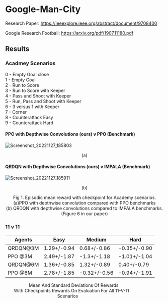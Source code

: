 # Google-Man-City

Research Paper: https://ieeexplore.ieee.org/abstract/document/9708400

Google Research Football: https://arxiv.org/pdf/1907.11180.pdf

## Results

### Acadmey Scenarios

0 - Empty Goal close</br>
1 - Empty Goal</br>
2 - Run to Score</br>
3 - Run to Score with Keeper</br>
4 - Pass and Shoot with Keeper</br>
5 - Run, Pass and Shoot with Keeper</br>
6 - 3 versus 1 with Keeper</br>
7 - Corner</br>
8 - Counterattack Easy</br>
9 - Counterattack Hard 

#### PPO with Depthwise Convolutions (ours) v PPO (Benchmark)

![Screenshot_20221127_185803](https://user-images.githubusercontent.com/77017479/204137894-77527ab2-d9af-4f7f-8c8e-4fe418ac6414.png)
<p align='center'>(a)</p>

#### QRDQN with Depthwise Convolutions (ours) v IMPALA (Benchmark)

![Screenshot_20221127_185911](https://user-images.githubusercontent.com/77017479/204137944-8e611765-0aa3-4747-81de-ac454453ddf6.png)
<p align='center'>(b)</p>

<p align='center'>Fig 1. Episodic mean reward with checkpoint for Academy
scenarios.</br>(a)PPO with depthwise convolution compared with PPO
benchmarks</br>(b) QRDQN with depthwise convolutions compared to
IMPALA benchmarks.</br>
(Figure 6 in our paper)</p>

### 11 v 11

| Agents | Easy | Medium | Hard |
| ------ | ---- | ------ | ---- |
| QRDQN@3M | 1.29+/-0.94 | 0.68+/-0.86 | -0.35+/-0.90 |
| PPO @3M | 2.49+/-1.87 | -1.3+/-1.18 | -1.01+/-1.04 |
| QRDQN@6M | 1.36+/-0.85 | 1.32+/-0.89 | 0.40+/-0.79 |
| PPO @6M | 2.78+/-1.85 | -0.32+/-0.56 | -0.94+/-1.91 |

<span>&nbsp;&nbsp;&nbsp;&nbsp;&nbsp;&nbsp;&nbsp;&nbsp;&nbsp;&nbsp;&nbsp;&nbsp;&nbsp;&nbsp;&nbsp;&nbsp;&nbsp;&nbsp;&nbsp;Mean And Standard Deviations Of Rewards</br>
&nbsp;&nbsp;&nbsp;&nbsp;&nbsp;&nbsp;&nbsp;With Checkpoints Rewards On Evaluation For All 11-V-11</br>
&nbsp;&nbsp;&nbsp;&nbsp;&nbsp;&nbsp;&nbsp;&nbsp;&nbsp;&nbsp;&nbsp;&nbsp;&nbsp;&nbsp;&nbsp;&nbsp;&nbsp;&nbsp;&nbsp;&nbsp;&nbsp;&nbsp;&nbsp;&nbsp;&nbsp;&nbsp;&nbsp;&nbsp;&nbsp;&nbsp;&nbsp;&nbsp;&nbsp;&nbsp;&nbsp;&nbsp;&nbsp;&nbsp;&nbsp;&nbsp;&nbsp;&nbsp;Scenarios</span>
